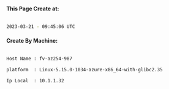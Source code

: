 
   
#### This Page Create at:

```bash

2023-03-21 - 09:45:06 UTC

```

#### Create By Machine:

```bash

Host Name : fv-az254-987

platform  : Linux-5.15.0-1034-azure-x86_64-with-glibc2.35

Ip Local  : 10.1.1.32

```

